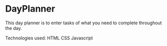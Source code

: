 # DayPlanner

This day planner is to enter tasks of what you need to complete throughout the day.

Technologies used:
HTML
CSS
Javascript